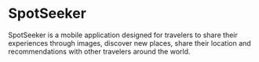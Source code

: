 # SpotSeeker
SpotSeeker is a mobile application designed for travelers to share their experiences through images, discover new places, share their location and recommendations with other travelers around the world.
